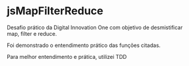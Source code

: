 # jsMapFilterReduce
Desafio prático da Digital Innovation One com objetivo de  desmistificar map, filter e reduce.

Foi demonstrado o entendimento prático das funções citadas.

Para melhor entendimento e prática, utilizei TDD 
